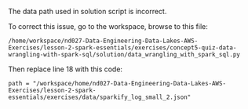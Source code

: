 The data path used in solution script is incorrect.

To correct this issue, go to the workspace, browse to this file:

```
/home/workspace/nd027-Data-Engineering-Data-Lakes-AWS-Exercises/lesson-2-spark-essentials/exercises/concept5-quiz-data-wrangling-with-spark-sql/solution/data_wrangling_with_spark_sql.py
```

Then replace line 18 with this code:

```
path = "/workspace/home/nd027-Data-Engineering-Data-Lakes-AWS-Exercises/lesson-2-spark-essentials/exercises/data/sparkify_log_small_2.json"
```
